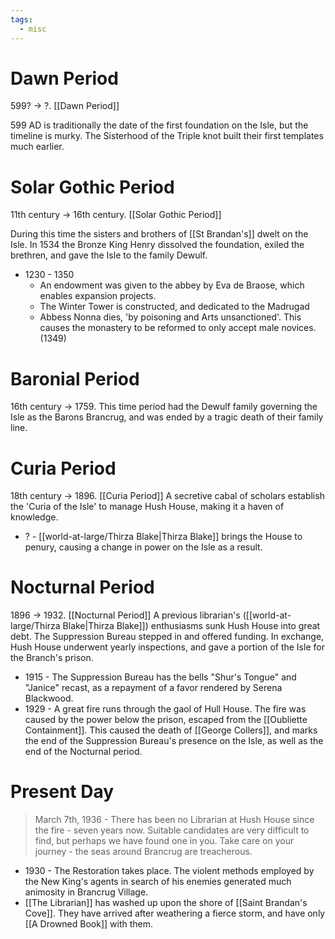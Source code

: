 ```yaml
---
tags:
  - misc
---
```


# Dawn Period
599? -> ?. [[Dawn Period]]

599 AD is traditionally the date of the first foundation on the Isle, but the timeline is murky. The Sisterhood of the Triple knot built their first templates much earlier. 

# Solar Gothic Period
11th century -> 16th century.  [[Solar Gothic Period]]

During this time the sisters and brothers of [[St Brandan's]] dwelt on the Isle. 
In 1534 the Bronze King Henry dissolved the foundation, exiled the brethren, and gave the Isle to the family Dewulf.

- 1230 - 1350 
	- An endowment was given to the abbey by Eva de Braose, which enables expansion projects. 
	- The Winter Tower is constructed, and dedicated to the Madrugad
	- Abbess Nonna dies, 'by poisoning and Arts unsanctioned'. This causes the monastery to be reformed to only accept male novices. (1349) 

# Baronial Period
16th century -> 1759. This time period had the Dewulf family governing the Isle as the Barons Brancrug, and was ended by a tragic death of their family line. 

# Curia Period
18th century -> 1896. [[Curia Period]]
A secretive cabal of scholars establish the 'Curia of the Isle' to manage Hush House, making it a haven of knowledge. 

- ? - [[world-at-large/Thirza Blake|Thirza Blake]] brings the House to penury, causing a change in power on the Isle as a result. 


# Nocturnal Period
1896 -> 1932. [[Nocturnal Period]]
A previous librarian's ([[world-at-large/Thirza Blake|Thirza Blake]]) enthusiasms sunk Hush House into great debt. The Suppression Bureau stepped in and offered funding. In exchange, Hush House underwent yearly inspections, and gave a portion of the Isle for the Branch's prison. 

- 1915 - The Suppression Bureau has the bells "Shur's Tongue" and "Janice" recast, as a repayment of a favor rendered by Serena Blackwood. 
- 1929 - A great fire runs through the gaol of Hull House. The fire was caused by the power below the prison, escaped from the [[Oubliette Containment]]. This caused the death of [[George Collers]], and marks the end of the Suppression Bureau's presence on the Isle, as well as the end of the Nocturnal period. 
# Present Day

>March 7th, 1936 - There has been no Librarian at Hush House since the fire - seven years now. Suitable candidates are very difficult to find, but perhaps we have found one in you. Take care on  your journey - the seas around Brancrug are treacherous.

- 1930 - The Restoration takes place. The violent methods employed by the New King's agents in search of his enemies generated much animosity in Brancrug Village. 
- [[The Librarian]] has washed up upon the shore of [[Saint Brandan's Cove]]. They have arrived after weathering a fierce storm, and have only [[A Drowned Book]] with them. 